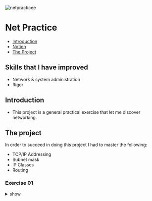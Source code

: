 ![netpracticee](https://user-images.githubusercontent.com/63206471/175390369-33add942-d657-4684-add8-da89ea61b7ba.png)

# Net Practice

* [Introduction](#introduction)
* [Notion](#notion-link)
* [The Project](#the-project)


## Skills that I have improved
* Network & system administration
* Rigor

## Introduction
* This project is a general practical exercise that let me discover networking.

## The project
In order to succeed in doing this project I had to master the following:
* TCP/IP Addressing
* Subnet mask
* IP Classes
* Routing

### Exercise 01

<details>
  <summary>show</summary>
  
  * Goal 1 - my PC need to communicate with my little brother's computer
  * Goal 2 - my Mac need to communicate with my little sister's computer
  ![Unsolved](img_solution/Ex_01_unsolved.png)<br>
  
  ![Solved](img_solution/Ex_01_solved.png)<br>
</details>
